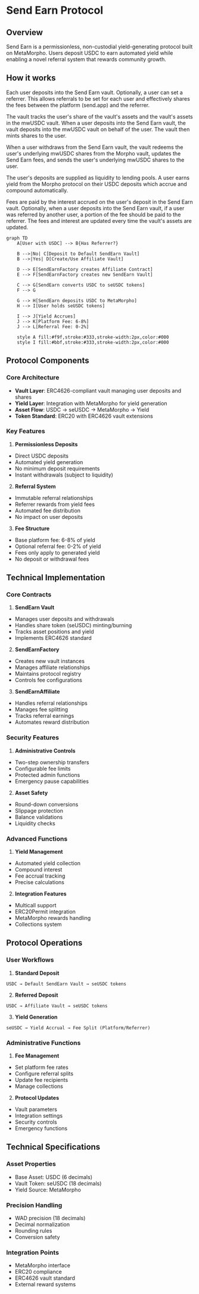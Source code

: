 # Send Earn Protocol

## Overview
Send Earn is a permissionless, non-custodial yield-generating protocol built on MetaMorpho. Users deposit USDC to earn automated yield while enabling a novel referral system that rewards community growth.

## How it works

Each user deposits into the Send Earn vault. Optionally, a user can set a referrer. This allows referrals to be set for each user and effectively shares the fees between the platform (send.app) and the referrer.

The vault tracks the user's share of the vault's assets and the vault's assets in the mwUSDC vault. When a user deposits into the Send Earn vault, the vault deposits into the mwUSDC vault on behalf of the user. The vault then mints shares to the user.

When a user withdraws from the Send Earn vault, the vault redeems the user's underlying mwUSDC shares from the Morpho vault, updates the Send Earn fees, and sends the user's underlying mwUSDC shares to the user.

The user's deposits are supplied as liquidity to lending pools. A user earns yield from the Morpho protocol on their USDC deposits which accrue and compound automatically.

Fees are paid by the interest accrued on the user's deposit in the Send Earn vault. Optionally, when a user deposits into the Send Earn vault, if a user was referred by another user, a portion of the fee should be paid to the referrer. The fees and interest are updated every time the vault's assets are updated.


```mermaid
graph TD
    A[User with USDC] --> B{Has Referrer?}

    B -->|No| C[Deposit to Default SendEarn Vault]
    B -->|Yes| D[Create/Use Affiliate Vault]

    D --> E[SendEarnFactory creates Affiliate Contract]
    E --> F[SendEarnFactory creates new SendEarn Vault]

    C --> G[SendEarn converts USDC to seUSDC tokens]
    F --> G

    G --> H[SendEarn deposits USDC to MetaMorpho]
    H --> I[User holds seUSDC tokens]

    I --> J[Yield Accrues]
    J --> K[Platform Fee: 6-8%]
    J --> L[Referral Fee: 0-2%]

    style A fill:#f9f,stroke:#333,stroke-width:2px,color:#000
    style I fill:#bbf,stroke:#333,stroke-width:2px,color:#000
```

## Protocol Components

### Core Architecture
- **Vault Layer**: ERC4626-compliant vault managing user deposits and shares
- **Yield Layer**: Integration with MetaMorpho for yield generation
- **Asset Flow**: USDC → seUSDC → MetaMorpho → Yield
- **Token Standard**: ERC20 with ERC4626 vault extensions

### Key Features
1. **Permissionless Deposits**
  - Direct USDC deposits
  - Automated yield generation
  - No minimum deposit requirements
  - Instant withdrawals (subject to liquidity)

2. **Referral System**
  - Immutable referral relationships
  - Referrer rewards from yield fees
  - Automated fee distribution
  - No impact on user deposits

3. **Fee Structure**
  - Base platform fee: 6-8% of yield
  - Optional referral fee: 0-2% of yield
  - Fees only apply to generated yield
  - No deposit or withdrawal fees

## Technical Implementation

### Core Contracts
1. **SendEarn Vault**
  - Manages user deposits and withdrawals
  - Handles share token (seUSDC) minting/burning
  - Tracks asset positions and yield
  - Implements ERC4626 standard

2. **SendEarnFactory**
  - Creates new vault instances
  - Manages affiliate relationships
  - Maintains protocol registry
  - Controls fee configurations

3. **SendEarnAffiliate**
  - Handles referral relationships
  - Manages fee splitting
  - Tracks referral earnings
  - Automates reward distribution

### Security Features
1. **Administrative Controls**
  - Two-step ownership transfers
  - Configurable fee limits
  - Protected admin functions
  - Emergency pause capabilities

2. **Asset Safety**
  - Round-down conversions
  - Slippage protection
  - Balance validations
  - Liquidity checks

### Advanced Functions
1. **Yield Management**
  - Automated yield collection
  - Compound interest
  - Fee accrual tracking
  - Precise calculations

2. **Integration Features**
  - Multicall support
  - ERC20Permit integration
  - MetaMorpho rewards handling
  - Collections system

## Protocol Operations

### User Workflows
1. **Standard Deposit**
  ```
  USDC → Default SendEarn Vault → seUSDC tokens
  ```

2. **Referred Deposit**
  ```
  USDC → Affiliate Vault → seUSDC tokens
  ```

3. **Yield Generation**
  ```
  seUSDC → Yield Accrual → Fee Split (Platform/Referrer)
  ```

### Administrative Functions
1. **Fee Management**
  - Set platform fee rates
  - Configure referral splits
  - Update fee recipients
  - Manage collections

2. **Protocol Updates**
  - Vault parameters
  - Integration settings
  - Security controls
  - Emergency functions

## Technical Specifications

### Asset Properties
- Base Asset: USDC (6 decimals)
- Vault Token: seUSDC (18 decimals)
- Yield Source: MetaMorpho

### Precision Handling
- WAD precision (18 decimals)
- Decimal normalization
- Rounding rules
- Conversion safety

### Integration Points
- MetaMorpho interface
- ERC20 compliance
- ERC4626 vault standard
- External reward systems
